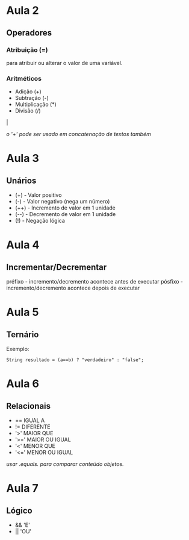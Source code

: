 # Aula 2

## Operadores

### Atribuição (=)
para atribuir ou alterar o valor de uma variável.

### Aritméticos

- Adição (+)
- Subtração (-)
- Multiplicação (*)
- Divisão (/)


|

*o '+' pode ser usado em concatenação de textos também*

# Aula 3

## Unários

- (+) - Valor positivo
- (-) - Valor negativo (nega um número)
- (++) - Incremento de valor em 1 unidade
- (--) - Decremento de valor em 1 unidade
- (!) - Negação lógica

# Aula 4

## Incrementar/Decrementar

préfixo - incremento/decremento acontece antes de executar
pósfixo - incremento/decremento acontece depois de executar

# Aula 5

## Ternário

Exemplo:

    String resultado = (a==b) ? "verdadeiro" : "false";

# Aula 6

## Relacionais

- == IGUAL A
- != DIFERENTE
- '>' MAIOR QUE
- '>=' MAIOR OU IGUAL
- '<' MENOR QUE
- '<=' MENOR OU IGUAL

*usar .equals. para comparar conteúdo objetos.*

# Aula 7

## Lógico

- && 'E'
- || 'OU'